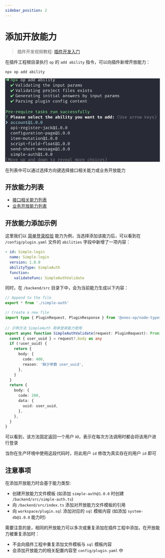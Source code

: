 ```yaml
---
sidebar_position: 2
---
```


# 添加开放能力

> 插件开发视频教程: [插件开发入门](../sample-tutorial/videos/start.mdx)

在插件工程根目录执行 `op` 的 `add ability` 指令，可以向插件新增开放能力：

```
npx op add ability
```

![](./images/ability.png)

在列表中可以通过选择方向键选择接口相关能力或业务开放能力

## 开放能力列表

- [接口相关能力列表](../../abilities/api/index.md)
- [业务开放能力列表](../../abilities/bussiness/index.md)

## 开放能力添加示例

这里我们以 [简单登录校验](../../abilities/bussiness/simple-auth.md) 能力为例，当选择添加该能力后，可以看到在 `/config/plugin.yaml` 文件的 `abilities` 字段中新增了一项内容：

```yaml title="/config/plugin.yaml"
- id: Simple-login
  name: Simple-login
  version: 1.0.0
  abilityType: SimpleAuth
  function:
    validateFunc: SimpleAuthValidate
```

同时，在 `/backend/src` 目录下中，会为当前能力生成以下内容：

```ts title="/backend/src/index.ts"
// Append to the file
export * from './simple-auth'
```

```ts title="/backend/src/simple-auth.ts"
// Create a new file
import type { PluginRequest, PluginResponse } from '@ones-op/node-types'

// 示例方法 SimpleAuth 简单登录能力使用
export async function SimpleAuthValidate(request: PluginRequest): Promise<PluginResponse> {
  const { user_uuid } = request?.body as any
  if (!user_uuid) {
    return {
      body: {
        code: 400,
        reason: '缺少参数 user_uuid',
      },
    }
  }
  return {
    body: {
      code: 200,
      data: {
        uuid: user_uuid,
      },
    },
  }
}
```

可以看到，该方法固定返回一个用户 id，表示在每次方法调用时都会将该用户进行登录

当你在生产环境中使用这段代码时，将此用户 `id` 修改为真实存在的用户 `id` 即可

## 注意事项

在添加开放能力时会基于能力类型:

- 创建开放能力文件模板 (如添加 `simple-auth@1.0.0` 时创建 `/backend/src/simple-auth.ts`)
- 向 `/backend/src/index.ts` 添加对开放能力文件模板的引用
- 向 `workspace/plugin.sql` 添加对应的 `sql` 模板内容 (如添加 `system-db@1.0.0` 能力时)

需要注意的是，相同的开放能力可以多次或重复添加在插件工程中添加，在开放能力被重复添加时：

- 不会向插件工程中重复添加文件模板与 `sql` 模板内容
- 会添加开放能力的相关配置内容至 `config/plugin.yaml` 中
